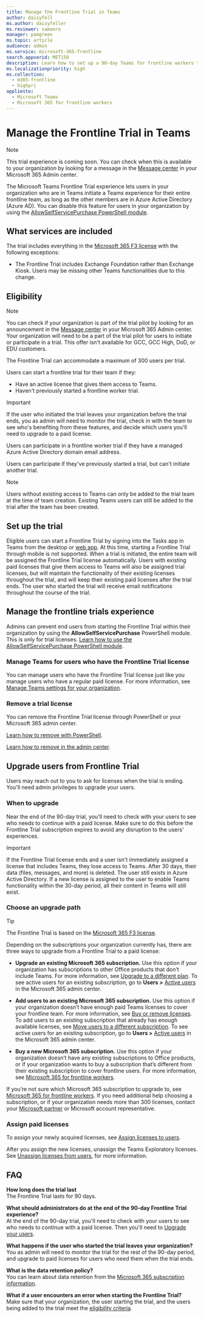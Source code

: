 ```yaml
---
title: Manage the Frontline Trial in Teams
author: daisyfell
ms.author: daisyfeller
ms.reviewer: samanro
manager: pamgreen
ms.topic: article
audience: admin
ms.service: microsoft-365-frontline
search.appverid: MET150
description: Learn how to set up a 90-day Teams for frontline workers trial for your organization.
ms.localizationpriority: high
ms.collection: 
  - m365-frontline
  - highpri
appliesto: 
  - Microsoft Teams
  - Microsoft 365 for frontline workers
---
```


# Manage the Frontline Trial in Teams

> [!NOTE]
> This trial experience is coming soon. You can check when this is available to your organization by looking for a message in the [Message center](https://go.microsoft.com/fwlink/p/?linkid=2070717) in your Microsoft 365 Admin center.

The Microsoft Teams Frontline Trial experience lets users in your organization who are in Teams initiate a Teams experience for their entire frontline team, as long as the other members are in Azure Active Directory (Azure AD). You can disable this feature for users in your organization by using the [AllowSelfServicePurchase PowerShell module](/microsoft-365/commerce/subscriptions/allowselfservicepurchase-powershell).

## What services are included

The trial includes everything in the [Microsoft 365 F3 license](https://www.microsoft.com/microsoft-365/enterprise/f3) with the following exceptions:

- The Frontline Trial includes Exchange Foundation rather than Exchange Kiosk. Users may be missing other Teams functionalities due to this change.

## Eligibility

> [!NOTE]
> You can check if your organization is part of the trial pilot by looking for an announcement in the [Message center](https://go.microsoft.com/fwlink/p/?linkid=2070717) in your Microsoft 365 Admin center. Your organization will need to be a part of the trial pilot for users to initiate or participate in a trial. This offer isn't available for GCC, GCC High, DoD, or EDU customers.

The Frontline Trial can accommodate a maximum of 300 users per trial.

Users can start a frontline trial for their team if they:

- Have an active license that gives them access to Teams.
- Haven't previously started a frontline worker trial.

> [!IMPORTANT]
> If the user who initiated the trial leaves your organization before the trial ends, you as admin will need to monitor the trial, check in with the team to see who's benefiting from these features, and decide which users you'll need to upgrade to a paid license.

Users can participate in a frontline worker trial if they have a managed Azure Active Directory domain email address.

Users can participate if they've previously started a trial, but can't initiate another trial.

> [!NOTE]
> Users without existing access to Teams can only be added to the trial team at the time of team creation. Existing Teams users can still be added to the trial after the team has been created.

## Set up the trial

Eligible users can start a Frontline Trial by signing into the Tasks app in Teams from the desktop or [web app](https://teams.microsoft.com/_#/apps/com.microsoft.teamspace.tab.planner/sections/mytasks). At this time, starting a Frontline Trial through mobile is not supported. When a trial is initiated, the entire team will be assigned the Frontline Trial license automatically. Users with existing paid licenses that give them access to Teams will also be assigned trial licenses, but will maintain the functionality of their existing licenses throughout the trial, and will keep their existing paid licenses after the trial ends. The user who started the trial will receive email notifications throughout the course of the trial.

## Manage the frontline trials experience

Admins can prevent end users from starting the Frontline Trial within their organization by using the **AllowSelfServicePurchase** PowerShell module. This is only for trial licenses. [Learn how to use the AllowSelfServicePurchase PowerShell module](/microsoft-365/commerce/subscriptions/allowselfservicepurchase-powershell).

### Manage Teams for users who have the Frontline Trial license

You can manage users who have the Frontline Trial license just like you manage users who have a regular paid license. For more information, see [Manage Teams settings for your organization](/microsoftteams/manage-teams-overview).

### Remove a trial license

You can remove the Frontline Trial license through PowerShell or your Microsoft 365 admin center.

[Learn how to remove with PowerShell](/office365/enterprise/powershell/remove-licenses-from-user-accounts-with-office-365-powershell).

[Learn how to remove in the admin center](/microsoft-365/admin/add-users/delete-a-user).

## Upgrade users from Frontline Trial

Users may reach out to you to ask for licenses when the trial is ending. You'll need admin privileges to upgrade your users.

### When to upgrade

Near the end of the 90-day trial, you'll need to check with your users to see who needs to continue with a paid license. Make sure to do this before the Frontline Trial subscription expires to avoid any disruption to the users' experiences.

> [!IMPORTANT]
> If the Frontline Trial license ends and a user isn't immediately assigned a license that includes Teams, they lose access to Teams. After 30 days, their data (files, messages, and more) is deleted. The user still exists in Azure Active Directory. If a new license is assigned to the user to enable Teams functionality within the 30-day period, all their content in Teams will still exist.

### Choose an upgrade path

> [!TIP]
> The Frontline Trial is based on the [Microsoft 365 F3 license](https://www.microsoft.com/microsoft-365/enterprise/f3).

Depending on the subscriptions your organization currently has, there are three ways to upgrade from a Frontline Trial to a paid license:

- **Upgrade an existing Microsoft 365 subscription.** Use this option if your organization has subscriptions to other Office products that don’t include Teams. For more information, see [Upgrade to a different plan](/microsoft-365/commerce/subscriptions/upgrade-to-different-plan). To see active users for an existing subscription, go to **Users >** [Active users](https://go.microsoft.com/fwlink/p/?linkid=834822) in the Microsoft 365 admin center.

- **Add users to an existing Microsoft 365 subscription.** Use this option if your organization doesn’t have enough paid Teams licenses to cover your frontline team. For more information, see [Buy or remove licenses](/microsoft-365/commerce/licenses/buy-licenses). To add users to an existing subscription that already has enough available licenses, see [Move users to a different subscription](/microsoft-365/commerce/subscriptions/move-users-different-subscription). To see active users for an existing subscription, go to **Users >** [Active users](https://go.microsoft.com/fwlink/p/?linkid=834822) in the Microsoft 365 admin center.

- **Buy a new Microsoft 365 subscription.** Use this option if your organization doesn’t have any existing subscriptions to Office products, or if your organization wants to buy a subscription that’s different from their existing subscription to cover frontline users. For more information, see [Microsoft 365 for frontline workers](https://www.microsoft.com/microsoft-365/enterprise/frontline).

If you’re not sure which Microsoft 365 subscription to upgrade to, see [Microsoft 365 for frontline workers](https://www.microsoft.com/microsoft-365/enterprise/frontline). If you need additional help choosing a subscription, or if your organization needs more than 300 licenses, contact your [Microsoft partner](https://www.microsoft.com/solution-providers/home) or Microsoft account representative.

### Assign paid licenses

To assign your newly acquired licenses, see [Assign licenses to users](/microsoft-365/admin/manage/assign-licenses-to-users).  

After you assign the new licenses, unassign the Teams Exploratory licenses. See [Unassign licenses from users](/microsoft-365/admin/manage/remove-licenses-from-users), for more information.

## FAQ

**How long does the trial last** <br>
The Frontline Trial lasts for 90 days.

**What should administrators do at the end of the 90-day Frontline Trial experience?** <br>
At the end of the 90-day trial, you'll need to check with your users to see who needs to continue with a paid license. Then you'll need to [Upgrade your users](#upgrade-users-from-frontline-trial).

**What happens if the user who started the trial leaves your organization?** <br>
You as admin will need to monitor the trial for the rest of the 90-day period, and upgrade to paid licenses for users who need them when the trial ends.

**What is the data retention policy?** <br>
You can learn about data retention from the [Microsoft 365 subscription information](/microsoft-365/commerce/subscriptions/what-if-my-subscription-expires?).

**What if a user encounters an error when starting the Frontline Trial?** <br>
Make sure that your organization, the user starting the trial, and the users being added to the trial meet the [eligibility criteria](#eligibility).